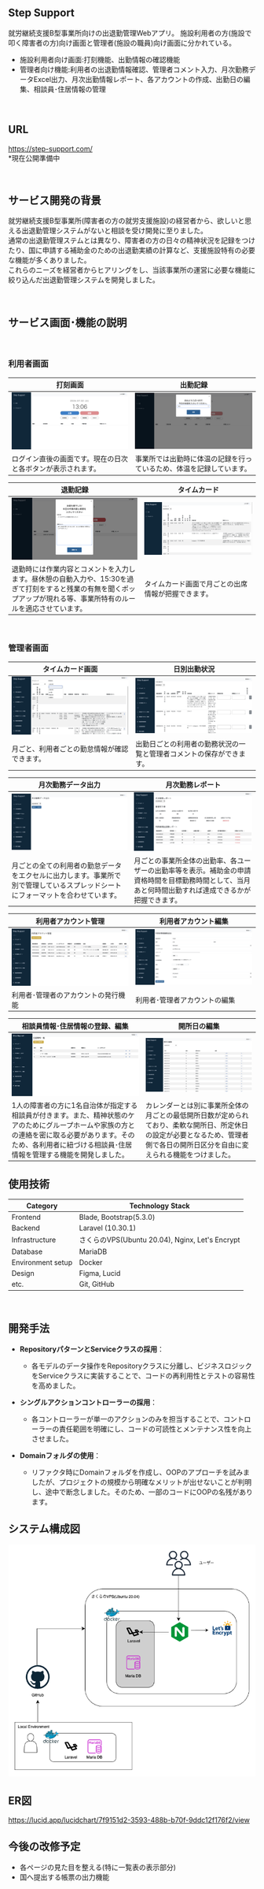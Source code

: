 ## Step Support
就労継続支援B型事業所向けの出退勤管理Webアプリ。
施設利用者の方(施設で叩く障害者の方)向け画面と管理者(施設の職員)向け画面に分かれている。
<br />
- 施設利用者向け画面:打刻機能、出勤情報の確認機能
- 管理者向け機能:利用者の出退勤情報確認、管理者コメント入力、月次勤務データExcel出力、月次出勤情報レポート、各アカウントの作成、出勤日の編集、相談員･住居情報の管理

<br />

## URL
https://step-support.com/
<br>
*現在公開準備中

<br />

## サービス開発の背景
就労継続支援B型事業所(障害者の方の就労支援施設)の経営者から、欲しいと思える出退勤管理システムがないと相談を受け開発に至りました。
<br>
通常の出退勤管理ステムとは異なり、障害者の方の日々の精神状況を記録をつけたり、国に申請する補助金のための出退勤実績の計算など、支援施設特有の必要な機能が多くありました。<br>
これらのニーズを経営者からヒアリングをし、当該事業所の運営に必要な機能に絞り込んだ出退勤管理システムを開発しました。


<br />


## サービス画面･機能の説明

<br />

### 利用者画面
|打刻画面|出勤記録|
|----|----|
|![打刻画面](/docs/images/readme_user_1-1.png)|![出勤記録](/docs/images/readme_user_1-2.png)|
|ログイン直後の画面です。現在の日次と各ボタンが表示されます。|事業所では出勤時に体温の記録を行っているため、体温を記録しています。|

|退勤記録|タイムカード|
|----|----|
|![退勤記録](/docs/images/readme_user_2_1.png)|![タイムカード](/docs/images/readme_user_2_2.png)|
|退勤時には作業内容とコメントを入力します。昼休憩の自動入力や、15:30を過ぎて打刻をすると残業の有無を聞くポップアップが現れる等、事業所特有のルールを適応させています。|タイムカード画面で月ごとの出席情報が把握できます。|

<br />


### 管理者画面
|タイムカード画面|日別出勤状況|
|----|----|
|![タイムカード](/docs/images/readme_admin_1-1.png)|![出勤記録](/docs/images/readme_admin_1-2.png)|
|月ごと、利用者ごとの勤怠情報が確認できます。|出勤日ごとの利用者の勤務状況の一覧と管理者コメントの保存ができます。|

|月次勤務データ出力|月次勤務レポート|
|----|----|
|![タイムカード](/docs/images/readme_admin_2-1.png)|![出勤記録](/docs/images/readme_admin_2-2.png)|
|月ごとの全ての利用者の勤怠データをエクセルに出力します。事業所で別で管理しているスプレッドシートにフォーマットを合わせています。|月ごとの事業所全体の出勤率、各ユーザーの出勤率等を表示。補助金の申請資格時間を目標勤務時間として、当月あと何時間出勤すれば達成できるかが把握できます。|

|利用者アカウント管理|利用者アカウント編集|
|----|----|
|![タイムカード](/docs/images/readme_admin_3-1.png)|![出勤記録](/docs/images/readme_admin_3-2.png)|
|利用者･管理者のアカウントの発行機能|利用者･管理者アカウントの編集|

|相談員情報･住居情報の登録、編集|開所日の編集|
|----|----|
|![タイムカード](/docs/images/readme_admin_4-1.png)|![出勤記録](/docs/images/readme_admin_4-2.png)|
|1人の障害者の方に1名自治体が指定する相談員が付きます。また、精神状態のケアのためにグループホームや家族の方との連絡を密に取る必要があります。そのため、各利用者に紐づける相談員･住居情報を管理する機能を開発しました。|カレンダーとは別に事業所全体の月ごとの最低開所日数が定められており、柔軟な開所日、所定休日の設定が必要となるため、管理者側で各日の開所日区分を自由に変えられる機能をつけました。|


## 使用技術

| Category          | Technology Stack                                     |
| ----------------- | --------------------------------------------------   |
| Frontend          | Blade, Bootstrap(5.3.0)                                     |
| Backend           | Laravel (10.30.1)                                     |
| Infrastructure    | さくらのVPS(Ubuntu 20.04), Nginx, Let's Encrypt               |
| Database          | MariaDB                                              |
| Environment setup | Docker                                               |
| Design            | Figma, Lucid                                         |
| etc.              | Git, GitHub                                          |

<br />

## 開発手法

- **RepositoryパターンとServiceクラスの採用**：
  - 各モデルのデータ操作をRepositoryクラスに分離し、ビジネスロジックをServiceクラスに実装することで、コードの再利用性とテストの容易性を高めました。
  
- **シングルアクションコントローラーの採用**：
  - 各コントローラーが単一のアクションのみを担当することで、コントローラーの責任範囲を明確にし、コードの可読性とメンテナンス性を向上させました。

- **Domainフォルダの使用**：
  - リファクタ時にDomainフォルダを作成し、OOPのアプローチを試みましたが、プロジェクトの規模から明確なメリットが出せないことが判明し、途中で断念しました。そのため、一部のコードにOOPの名残があります。


## システム構成図
![システム構成図](/docs/images/readme_system_structure.png)
<br />


## ER図
https://lucid.app/lucidchart/7f9151d2-3593-488b-b70f-9ddc12f176f2/view
<br />

## 今後の改修予定

- 各ページの見た目を整える(特に一覧表の表示部分)
- 国へ提出する帳票の出力機能
